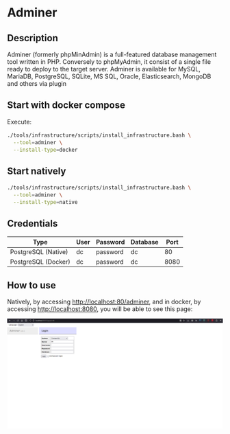 # Adminer

## Description
Adminer (formerly phpMinAdmin) is a full-featured database management tool written in PHP. Conversely to phpMyAdmin, it consist of a single file ready to deploy to the target server. Adminer is available for MySQL, MariaDB, PostgreSQL, SQLite, MS SQL, Oracle, Elasticsearch, MongoDB and others via plugin

## Start with docker compose
Execute:

```bash
./tools/infrastructure/scripts/install_infrastructure.bash \
  --tool=adminer \
  --install-type=docker
```

## Start natively
```bash
./tools/infrastructure/scripts/install_infrastructure.bash \
  --tool=adminer \
  --install-type=native
```

## Credentials

| Type                | User | Password | Database | Port |
| ------------------- | ---- | -------- | -------- | ---- |
| PostgreSQL (Native) | dc   | password | dc       | 80   |
| PostgreSQL (Docker) | dc   | password | dc       | 8080 |

## How to use
Natively, by accessing [http://localhost:80/adminer](http://localhost:80/adminer), and in docker, by accessing [http://localhost:8080](http://localhost:8080), you will be able to see this page:

![Adminer](../../images/adminer.png)
